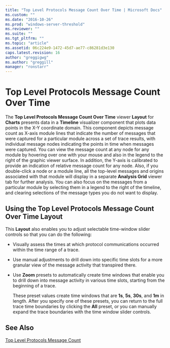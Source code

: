 ```yaml
---
title: "Top Level Protocols Message Count Over Time | Microsoft Docs"
ms.custom: ""
ms.date: "2016-10-26"
ms.prod: "windows-server-threshold"
ms.reviewer: ""
ms.suite: ""
ms.tgt_pltfrm: ""
ms.topic: "article"
ms.assetid: 06c224e9-1472-45d7-ae77-c86281d3e130
caps.latest.revision: 16
author: "greggigwg"
ms.author: "greggill"
manager: "ronstarr"
---
```

# Top Level Protocols Message Count Over Time
The **Top Level Protocols Message Count Over Time** viewer **Layout** for **Charts** presents data in  a **Timeline** visualizer component that plots data points in the X-Y coordinate domain. This component depicts message count as X-axis module lines that indicate the number of messages that were captured for a particular module across a set of trace results, with individual message nodes indicating the points in time when messages were captured. You can view the message count at any node for any module by hovering over one with your mouse and also in the legend to the right of the graphic viewer surface. In addition, the Y-axis is calibrated to provide an indication of relative message count for any node. Also, if you double-click a node or a module line, all the top-level messages and origins associated with that module will display in a separate **Analysis Grid** viewer tab for further analysis. You can also focus on the messages from a particular module by selecting them in a legend to the right of the timeline, and clearing selections of the message types you do not want to display.  
  
## Using the Top Level Protocols Message Count Over Time Layout  
 This **Layout** also enables you to adjust selectable time-window slider controls so that you can do the following:  
  
-   Visually assess the times at which protocol communications occurred within the time range of a trace.  
  
-   Use manual adjustments to drill down into specific time slots for a more granular view of the message activity that transpired there.  
  
-   Use **Zoom** presets to automatically create time windows that enable you to drill down into message activity in various time slots, starting from the beginning of a trace.  
  
     These preset values create time windows that are **1s**, **5s**, **30s**, and **1m** in length. After you specify one of these presets, you can return to the full trace time boundaries by clicking the **All** preset, or you can manually expand the trace boundaries with the time window slider controls.  
  
## See Also  
 [Top Level Protocols Message Count](top-level-protocols-message-count.md)